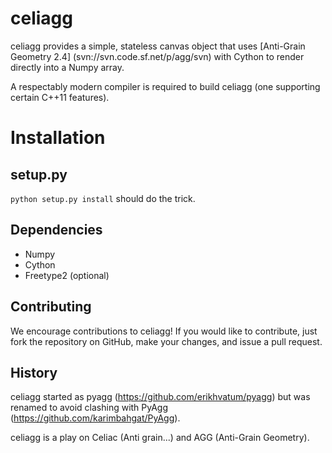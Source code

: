celiagg
=======

celiagg provides a simple, stateless canvas object that uses
[Anti-Grain Geometry 2.4] (svn://svn.code.sf.net/p/agg/svn) with Cython to
render directly into a Numpy array.

A respectably modern compiler is required to build celiagg (one supporting certain C++11
features).

# Installation

## setup.py
`python setup.py install` should do the trick.

## Dependencies
* Numpy
* Cython
* Freetype2 (optional)

## Contributing
We encourage contributions to celiagg!  If you would like to contribute, just
fork the repository on GitHub, make your changes, and issue a pull request.

## History
celiagg started as pyagg (https://github.com/erikhvatum/pyagg) but was renamed
to avoid clashing with PyAgg (https://github.com/karimbahgat/PyAgg).

celiagg is a play on Celiac (Anti grain...) and AGG (Anti-Grain Geometry).
